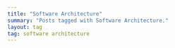 ```yaml
---
title: "Software Architecture"
summary: "Posts tagged with Software Architecture."
layout: tag
tag: software architecture
---
```


